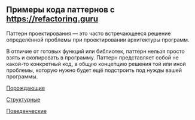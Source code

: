 ## **Примеры кода паттернов с https://refactoring.guru**

Паттерн проектирования — это часто встречающееся решение определённой проблемы при проектировании архитектуры программ.

В отличие от готовых функций или библиотек, паттерн нельзя просто взять и скопировать в программу. Паттерн представляет собой не какой-то конкретный код, а общую концепцию решения той или иной проблемы, которую нужно будет ещё подстроить под нужды вашей программы.

[Порождающие][https://github.com/At0m616/ClassicPatterns/tree/master/src/main/java/%D1%81reational]

[Структурные][https://github.com/At0m616/ClassicPatterns/tree/master/src/main/java/structural]

[Поведенческие][https://github.com/At0m616/ClassicPatterns/tree/master/src/main/java/behavioral]





[https://github.com/At0m616/ClassicPatterns/tree/master/src/main/java/structural]: https://github.com/At0m616/ClassicPatterns/tree/master/src/main/java/structural

[https://github.com/At0m616/ClassicPatterns/tree/master/src/main/java/behavioral]: https://github.com/At0m616/ClassicPatterns/tree/master/src/main/java/behavioral

[https://github.com/At0m616/ClassicPatterns/tree/master/src/main/java/%D1%81reational]: https://github.com/At0m616/ClassicPatterns/tree/master/src/main/java/%D1%81reational